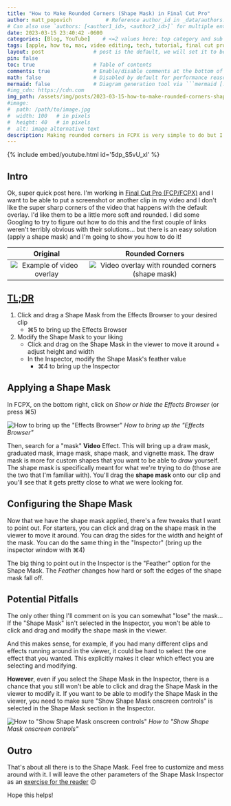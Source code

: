 ```yaml
---
title: "How to Make Rounded Corners (Shape Mask) in Final Cut Pro"
author: matt_popovich           # Reference author_id in _data/authors.yml
# Can also use `authors: [<author1_id>, <author2_id>]` for multiple entries
date: 2023-03-15 23:40:42 -0600
categories: [Blog, YouTube]    # <=2 values here: top category and sub category
tags: [apple, how to, mac, video editing, tech, tutorial, final cut pro, fcpx]  # TAG names should always be lowercase
layout: post                # post is the default, we will set it to be explicit
pin: false
toc: true                   # Table of contents
comments: true              # Enable/disable comments at the bottom of the post
math: false                 # Disabled by default for performance reasons
mermaid: false              # Diagram generation tool via ```mermaid [...]```
#img_cdn: https://cdn.com
img_path: /assets/img/posts/2023-03-15-how-to-make-rounded-corners-shape-mask-in-final-cut-pro/
#image:
#  path: /path/to/image.jpg
#  width: 100   # in pixels
#  height: 40   # in pixels
#  alt: image alternative text
description: Making rounded corners in FCPX is very simple to do but I couldn't find any simple tutorials, so I made one!
---
```


{% include embed/youtube.html id='5dp_S5vU_xI' %}

## Intro
Ok, super quick post here. I'm working in [Final Cut Pro (FCP/FCPX)](https://www.apple.com/final-cut-pro/) and I want to be able to put a screenshot or another clip in my video and I don't like the super sharp corners of the video that happens with the default overlay. I'd like them to be a little more soft and rounded. I did some Googling to try to figure out how to do this and the first couple of links weren't terribly obvious with their solutions... but there is an easy solution (apply a shape mask) and I'm going to show you how to do it!

| Original | Rounded Corners |
|:---------------:|:---------------:|
|![Example of video overlay](FCPX_videoOverlayWithoutMask.jpg)  |  ![Video overlay with rounded corners (shape mask)](FCPX_videoOverlayWithMask.jpg)|

## [TL;DR](https://www.merriam-webster.com/dictionary/TL%3BDR)
1. Click and drag a Shape Mask from the Effects Browser to your desired clip
    * ⌘5 to bring up the Effects Browser
2. Modify the Shape Mask to your liking
    * Click and drag on the Shape Mask in the viewer to move it around + adjust height and width
    * In the Inspector, modify the Shape Mask's feather value
      * ⌘4 to bring up the Inspector

## Applying a Shape Mask
In FCPX, on the bottom right, click on *Show or hide the Effects Browser* (or press ⌘5)

![How to bring up the "Effects Browser"](FCPX_showOrHideTheEffectsBrowser.png) *How to bring up the "Effects Browser"*

Then, search for a "mask" **Video** Effect. This will bring up a draw mask, graduated mask, image mask, shape mask, and vignette mask. The draw mask is more for custom shapes that you want to be able to *draw* yourself. The shape mask is specifically meant for what we're trying to do (those are the two that I'm familiar with). You'll drag the **shape mask** onto our clip and you'll see that it gets pretty close to what we were looking for.

## Configuring the Shape Mask
Now that we have the shape mask applied, there's a few tweaks that I want to point out. For starters, you can click and drag on the shape mask in the viewer to move it around. You can drag the sides for the width and height of the mask. You can do the same thing in the "Inspector" (bring up the inspector window with ⌘4)

The big thing to point out in the Inspector is the "Feather" option for the Shape Mask. The *Feather* changes how hard or soft the edges of the shape mask fall off.

## Potential Pitfalls
The only other thing I'll comment on is you can somewhat "lose" the mask... If the "Shape Mask" isn't selected in the Inspector, you won't be able to click and drag and modify the shape mask in the viewer.

And this makes sense, for example, if you had many different clips and effects running around in the viewer, it could be hard to select the one effect that you wanted. This explicitly makes it clear which effect you are selecting and modifying.

**However**, even if you select the Shape Mask in the Inspector, there is a chance that you still won't be able to click and drag the Shape Mask in the viewer to modify it. If you want to be able to modify the Shape Mask in the viewer, you need to make sure "Show Shape Mask onscreen controls" is selected in the Shape Mask section in the Inspector.

![How to "Show Shape Mask onscreen controls"](FCPX_showShapeMaskOnscreenControls.jpg) *How to "Show Shape Mask onscreen controls"*

## Outro
That's about all there is to the Shape Mask. Feel free to customize and mess around with it. I will leave the other parameters of the Shape Mask Inspector as an [exercise for the reader](http://www.mathmatique.com/articles/left-exercise-reader) 😉

Hope this helps!

<!-- TODO: Could not find "Sweet Tea" by Travis Loafman anyhere -->

